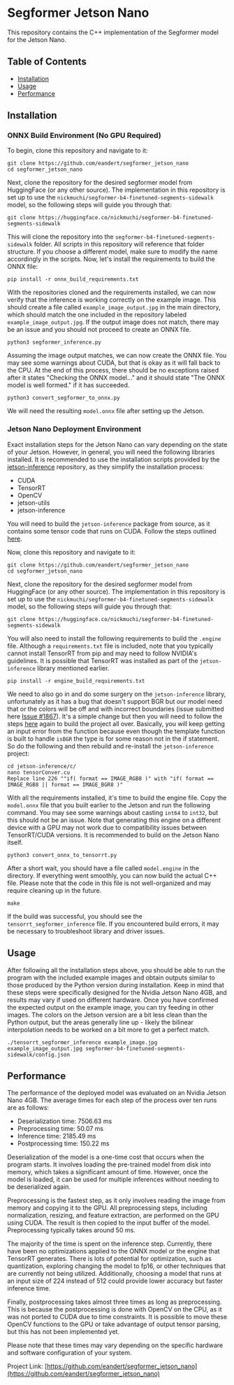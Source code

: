 # Segformer Jetson Nano

This repository contains the C++ implementation of the Segformer model for the Jetson Nano.

## Table of Contents

- [Installation](#installation)
- [Usage](#usage)
- [Performance](#performance)

## Installation

### ONNX Build Environment (No GPU Required)

To begin, clone this repository and navigate to it:

```
git clone https://github.com/eandert/segformer_jetson_nano
cd segformer_jetson_nano
```

Next, clone the repository for the desired segformer model from HuggingFace (or any other source). The implementation in this repository is set up to use the `nickmuchi/segformer-b4-finetuned-segments-sidewalk` model, so the following steps will guide you through that:

```
git clone https://huggingface.co/nickmuchi/segformer-b4-finetuned-segments-sidewalk
```

This will clone the repository into the `segformer-b4-finetuned-segments-sidewalk` folder. All scripts in this repository will reference that folder structure. If you choose a different model, make sure to modify the name accordingly in the scripts. Now, let's install the requirements to build the ONNX file:

```
pip install -r onnx_build_requirements.txt
```

With the repositories cloned and the requirements installed, we can now verify that the inference is working correctly on the example image. This should create a file called `example_image_output.jpg` in the main directory, which should match the one included in the repository labeled `example_image_output.jpg`. If the output image does not match, there may be an issue and you should not proceed to create an ONNX file.

```
python3 segformer_inference.py
```

Assuming the image output matches, we can now create the ONNX file. You may see some warnings about CUDA, but that is okay as it will fall back to the CPU. At the end of this process, there should be no exceptions raised after it states "Checking the ONNX model..." and it should state "The ONNX model is well formed." if it has succeeded.

```
python3 convert_segformer_to_onnx.py
```

We will need the resulting `model.onnx` file after setting up the Jetson.

### Jetson Nano Deployment Environment

Exact installation steps for the Jetson Nano can vary depending on the state of your Jetson. However, in general, you will need the following libraries installed. It is recommended to use the installation scripts provided by the [jetson-inference](https://github.com/dusty-nv/jetson-inference) repository, as they simplify the installation process:

- CUDA
- TensorRT
- OpenCV
- jetson-utils
- jetson-inference

You will need to build the `jetson-inference` package from source, as it contains some tensor code that runs on CUDA. Follow the steps outlined [here](https://github.com/dusty-nv/jetson-inference/blob/master/docs/building-repo-2.md).

Now, clone this repository and navigate to it:

```
git clone https://github.com/eandert/segformer_jetson_nano
cd segformer_jetson_nano
```

Next, clone the repository for the desired segformer model from HuggingFace (or any other source). The implementation in this repository is set up to use the `nickmuchi/segformer-b4-finetuned-segments-sidewalk` model, so the following steps will guide you through that:

```
git clone https://huggingface.co/nickmuchi/segformer-b4-finetuned-segments-sidewalk
```

You will also need to install the following requirements to build the `.engine` file. Although a `requirements.txt` file is included, note that you typically cannot install TensorRT from pip and may need to follow NVIDIA's guidelines. It is possible that TensorRT was installed as part of the `jetson-inference` library mentioned earlier.

```
pip install -r engine_build_requirements.txt
```

We need to also go in and do some surgery on the `jetson-inference` library, unfortunately as it has a bug that doesn't support BGR but our model need that or the colors will be off and with incorrect boundaries (issue submitted here [Issue #1867](https://github.com/dusty-nv/jetson-inference/issues/1867)). It's a simple change but then you will need to follow the steps [here](https://github.com/dusty-nv/jetson-inference/blob/master/docs/building-repo-2.md) again to build the project all over. Basically, you will keep getting an input error from the function because even though the template function is built to handle `isBGR` the type is for some reason not in the if statement. So do the following and then rebuild and re-install the `jetson-inference` project:

```
cd jetson-inference/c/
nano tensorConver.cu
Replace line 226 ""if( format == IMAGE_RGB8 )" with "if( format == IMAGE_RGB8 || format == IMAGE_BGR8 )"
```

With all the requirements installed, it's time to build the engine file. Copy the `model.onnx` file that you built earlier to the Jetson and run the following command. You may see some warnings about casting `int64` to `int32`, but this should not be an issue. Note that generating this engine on a different device with a GPU may not work due to compatibility issues between TensorRT/CUDA versions. It is recommended to build on the Jetson Nano itself.

```
python3 convert_onnx_to_tensorrt.py
```

After a short wait, you should have a file called `model.engine` in the directory. If everything went smoothly, you can now build the actual C++ file. Please note that the code in this file is not well-organized and may require cleaning up in the future.

```
make
```

If the build was successful, you should see the `tensorrt_segformer_inference` file. If you encountered build errors, it may be necessary to troubleshoot library and driver issues.

## Usage 

After following all the installation steps above, you should be able to run the program with the included example images and obtain outputs similar to those produced by the Python version during installation. Keep in mind that these steps were specifically designed for the Nvidia Jetson Nano 4GB, and results may vary if used on different hardware. Once you have confirmed the expected output on the example image, you can try feeding in other images. The colors on the Jetson version are a bit less clean than the Python output, but the areas generally line up - likely the bilinear interpolation needs to be worked on a bit more to get a perfect match.

```
./tensorrt_segformer_inference example_image.jpg example_image_output.jpg segformer-b4-finetuned-segments-sidewalk/config.json
```

## Performance

The performance of the deployed model was evaluated on an Nvidia Jetson Nano 4GB. The average times for each step of the process over ten runs are as follows:

- Deserialization time: 7506.63 ms
- Preprocessing time: 50.07 ms
- Inference time: 2185.49 ms
- Postprocessing time: 150.22 ms

Deserialization of the model is a one-time cost that occurs when the program starts. It involves loading the pre-trained model from disk into memory, which takes a significant amount of time. However, once the model is loaded, it can be used for multiple inferences without needing to be deserialized again.

Preprocessing is the fastest step, as it only involves reading the image from memory and copying it to the GPU. All preprocessing steps, including normalization, resizing, and feature extraction, are performed on the GPU using CUDA. The result is then copied to the input buffer of the model. Preprocessing typically takes around 50 ms.

The majority of the time is spent on the inference step. Currently, there have been no optimizations applied to the ONNX model or the engine that TensorRT generates. There is lots of potential for optimization, such as quantization, exploring changing the model to fp16, or other techniques that are currently not being utilized. Additionally, choosing a model that runs at an input size of 224 instead of 512 could provide lower accuracy but faster inference time.

Finally, postprocessing takes almost three times as long as preprocessing. This is because the postprocessing is done with OpenCV on the CPU, as it was not ported to CUDA due to time constraints. It is possible to move these OpenCV functions to the GPU or take advantage of output tensor parsing, but this has not been implemented yet.

Please note that these times may vary depending on the specific hardware and software configuration of your system.

Project Link: [https://github.com/eandert/segformer_jetson_nano](https://github.com/eandert/segformer_jetson_nano)
